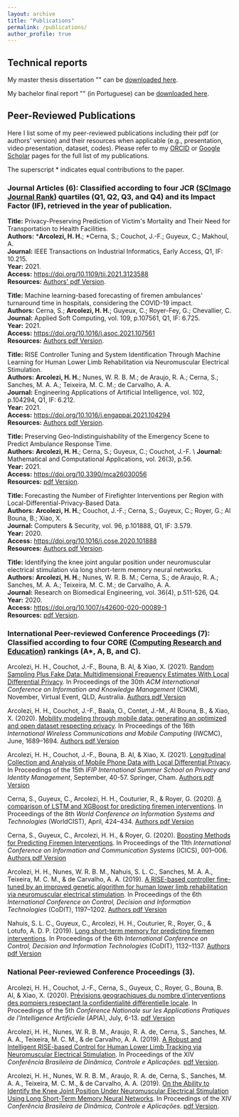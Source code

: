 ```yaml
---
layout: archive
title: "Publications"
permalink: /publications/
author_profile: true
---
```


## Technical reports

My master thesis dissertation "" can be [downloaded here](http://hharcolezi.github.io/files/2019_UNESP_Master_thesis_compressed.pdf).

My bachelor final report "" (in Portuguese) can be [downloaded here](http://hharcolezi.github.io/files/2017_UNEMAT_Final_Work.pdf).

## Peer-Reviewed Publications

Here I list some of my peer-reviewed publications including their pdf (or authors' version) and their resources when applicable (e.g., presentation, video presentation, dataset, codes). Please refer to my [ORCID](https://orcid.org/0000-0001-8059-7094) or [Google Scholar](https://scholar.google.com/citations?hl=en&user=VJgSocwAAAAJ) pages for the full list of my publications. 

The superscript \* indicates equal contributions to the paper. 

### Journal Articles (6): Classified according to four JCR ([SCImago Journal Rank](https://www.scimagojr.com/)) quartiles (Q1, Q2, Q3, and Q4) and its Impact Factor (IF), retrieved in the year of publication.

**Title:** Privacy-Preserving Prediction of Victim's Mortality and Their Need for Transportation to Health Facilities. \
**Authors:** \***Arcolezi, H. H.**; \*Cerna, S.; Couchot, J.-F.; Guyeux, C.; Makhoul, A. \
**Journal:** IEEE Transactions on Industrial Informatics, Early Access, Q1, IF: 10.215. \
**Year:** 2021. \
**Access:** <https://doi.org/10.1109/tii.2021.3123588> \
**Resources:** [Authors' pdf Version](http://hharcolezi.github.io/files/2021_TII_VIC_MORTRANSP.pdf).

**Title:** Machine learning-based forecasting of firemen ambulances' turnaround time in hospitals, considering the COVID-19 impact. \
**Authors:** Cerna, S.; **Arcolezi, H. H.**; Guyeux, C.; Royer-Fey, G.; Chevallier, C. \
**Journal:** Applied Soft Computing, vol. 109, p.107561, Q1, IF: 6.725. \
**Year:** 2021. \
**Access:** <https://doi.org/10.1016/j.asoc.2021.107561> \
**Resources:** [Authors pdf Version](http://hharcolezi.github.io/files/2021_ASOC_att.pdf).

**Title:** RISE Controller Tuning and System Identification Through Machine Learning for Human Lower Limb Rehabilitation via Neuromuscular Electrical Stimulation. \
**Authors:** **Arcolezi, H. H.**; Nunes, W. R. B. M.; de Araujo, R. A.; Cerna, S.; Sanches, M. A. A.; Teixeira, M. C. M.; de Carvalho, A. A. \
**Journal:** Engineering Applications of Artificial Intelligence, vol. 102, p.104294, Q1, IF: 6.212. \
**Year:** 2021. \
**Access:** <https://doi.org/10.1016/j.engappai.2021.104294> \
**Resources:** [Authors pdf Version](http://hharcolezi.github.io/files/2021_EAAI_rise_ml.pdf).

**Title:** Preserving Geo-Indistinguishability of the Emergency Scene to Predict Ambulance Response Time. \
**Authors:** **Arcolezi, H. H.**; Cerna, S.; Guyeux, C.; Couchot, J.-F. \ 
**Journal:** Mathematical and Computational Applications, vol. 26(3), p.56. \
**Year:** 2021. \
**Access:** <https://doi.org/10.3390/mca26030056> \
**Resources:** [pdf Version](http://hharcolezi.github.io/files/2021_MCA_ART_GI.pdf).

**Title:** Forecasting the Number of Firefighter Interventions per Region with Local-Differential-Privacy-Based Data. \
**Authors:** **Arcolezi, H. H.**; Couchot, J.-F.; Cerna, S.; Guyeux, C.; Royer, G.; Al Bouna, B.; Xiao, X. \
**Journal:** Computers & Security, vol. 96, p.101888, Q1, IF: 3.579. \
**Year:** 2020. \
**Access:** <https://doi.org/10.1016/j.cose.2020.101888> \
**Resources:** [Authors pdf Version](http://hharcolezi.github.io/files/2020_COSE_ldp_firemen.pdf).

**Title:** Identifying the knee joint angular position under neuromuscular electrical stimulation via long short-term memory neural networks. \
**Authors:** **Arcolezi, H. H.**; Nunes, W. R. B. M.; Cerna, S.; de Araujo, R. A.; Sanches, M. A. A.; Teixeira, M. C. M.; de Carvalho, A. A. \
**Journal:** Research on Biomedical Engineering, vol. 36(4), p.511-526, Q4. \
**Year:** 2020. \
**Access:** <https://doi.org/10.1007/s42600-020-00089-1> \
**Resources:** [pdf Version](https://rdcu.be/b6NV9).


### International Peer-reviewed Conference Proceedings (7): Classified according to four CORE ([Computing Research and Education](http://portal.core.edu.au/conf-ranks/)) rankings (A*, A, B, and C).

Arcolezi, H. H., Couchot, J.-F., Bouna, B. Al, & Xiao, X. (2021). [Random Sampling Plus Fake Data: Multidimensional Frequency Estimates With Local Differential Privacy](https://dl.acm.org/doi/10.1145/3459637.3482467). In Proceedings of the 30th *ACM International Conference on Information and Knowledge Management* (CIKM), November, Virtual Event, QLD, Australia. [Authors pdf Version](http://hharcolezi.github.io/files/2021_LDP_RS_FD_arxived.pdf)

Arcolezi, H. H., Couchot, J.-F., Baala, O., Contet, J.-M., Al Bouna, B., & Xiao, X. (2020). [Mobility modeling through mobile data: generating an optimized and open dataset respecting privacy](https://doi.org/10.1109/IWCMC48107.2020.9148138). In Proceedings of the 16th *International Wireless Communications and Mobile Computing* (IWCMC), June, 1689–1694. [Authors pdf Version](http://hharcolezi.github.io/files/2020_IWCMC_MS_FIMU.pdf)

Arcolezi, H. H., Couchot, J.-F., Bouna, B. Al, & Xiao, X. (2021). [Longitudinal Collection and Analysis of Mobile Phone Data with Local Differential Privacy](https://doi.org/10.1007/978-3-030-72465-8_3). In Proceedings of the 15th *IFIP International Summer School on Privacy and Identity Management*, September, 40-57. Springer, Cham. [Authors pdf Version](http://hharcolezi.github.io/files/2020_IFIP_SS_Mobile_data_LDP.pdf)

Cerna, S., Guyeux, C., Arcolezi, H. H., Couturier, R., & Royer, G. (2020). [A comparison of LSTM and XGBoost for predicting firemen interventions](https://doi.org/10.1007/978-3-030-45691-7_39). In Proceedings of the 8th *World Conference on Information Systems and Technologies* (WorldCIST), April, 424–434. [Authors pdf Version](http://hharcolezi.github.io/files/2019_WCIST_LSTM_vs_XGBoost.pdf)

Cerna, S., Guyeux, C., Arcolezi, H. H., & Royer, G. (2020). [Boosting Methods for Predicting Firemen Interventions](https://doi.org/10.1109/ICICS49469.2020.239488). In Proceedings of the 11th *International Conference on Information and Communication Systems* (ICICS), 001–006. [Authors pdf Version](http://hharcolezi.github.io/files/2020_ICICS_boosting.pdf)

Arcolezi, H. H., Nunes, W. R. B. M., Nahuis, S. L. C., Sanches, M. A. A., Teixeira, M. C. M., & de Carvalho, A. A. (2019). [A RISE-based controller fine-tuned by an improved genetic algorithm for human lower limb rehabilitation via neuromuscular electrical stimulation](https://doi.org/10.1109/CoDIT.2019.8820357). In Proceedings of the 6th *International Conference on Control, Decision and Information Technologies* (CoDIT), 1197–1202. [Authors pdf Version](http://hharcolezi.github.io/files/2019_CODIT_control.pdf)

Nahuis, S. L. C., Guyeux, C., Arcolezi, H. H., Couturier, R., Royer, G., & Lotufo, A. D. P. (2019). [Long short-term memory for predicting firemen interventions](https://doi.org/10.1109/CoDIT.2019.8820671). In Proceedings of the 6th *International Conference on Control, Decision and Information Technologies* (CoDIT), 1132–1137. [Authors pdf Version](http://hharcolezi.github.io/files/2019_CODIT_lstm.pdf)


### National Peer-reviewed Conference Proceedings (3).

Arcolezi, H. H., Couchot, J.-F., Cerna, S., Guyeux, C., Royer, G., Bouna, B. Al, & Xiao, X. (2020). [Prévisions geographiques du nombre d’interventions des pompiers respectant la confidentialité différentielle locale](http://pfia2020.fr/wp-content/uploads/2020/08/Actes_CH_PFIA2020_V3.pdf). In Proceedings of the 5th *Conférence Nationale sur les Applications Pratiques de l’Intelligence Artificielle* (APIA), July, 6-13. [pdf Version](http://hharcolezi.github.io/files/2020_APIA_CDL_POMPIERS_paper.pdf)

Arcolezi, H. H., Nunes, W. R. B. M., Araujo, R. A. de, Cerna, S., Sanches, M. A. A., Teixeira, M. C. M., & de Carvalho, A. A. (2019). [A Robust and Intelligent RISE-based Control for Human Lower Limb Tracking via Neuromuscular Electrical Stimulation](http://soac.eesc.usp.br/index.php/dincon/xivdincon/paper/view/1683/1152). In Proceedings of the XIV *Conferência Brasileira de Dinâmica, Controle e Aplicações*. [pdf Version](http://hharcolezi.github.io/files/2019_DINCON_control.pdf).

Arcolezi, H. H., Nunes, W. R. B. M., Araujo, R. A. de, Cerna, S., Sanches, M. A. A., Teixeira, M. C. M., & de Carvalho, A. A. (2019). [On the Ability to Identify the Knee Joint Position Under Neuromuscular Electrical Stimulation Using Long Short-Term Memory Neural Networks](http://soac.eesc.usp.br/index.php/dincon/xivdincon/paper/view/1685/1153). In Proceedings of the XIV *Conferência Brasileira de Dinâmica, Controle e Aplicações*. [pdf Version](http://hharcolezi.github.io/files/2019_DINCON_ident.pdf).
